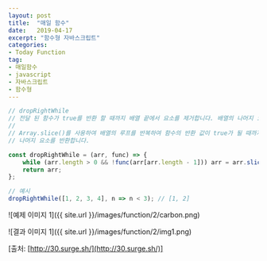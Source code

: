 ```yaml
---
layout: post
title:  "매일 함수"
date:   2019-04-17
excerpt: "함수형 자바스크립트"
categories:
- Today Function
tag:
- 매일함수
- javascript
- 자바스크립트
- 함수형
---
```


```javascript
// dropRightWhile
// 전달 된 함수가 true를 반환 할 때까지 배열 끝에서 요소를 제거합니다. 배열의 나머지 요소를 반환합니다.
// 
// Array.slice()를 사용하여 배열의 루프를 반복하여 함수의 반환 값이 true가 될 때까지 배열의 마지막 요소를 삭제합니다.
// 나머지 요소를 반환합니다.

const dropRightWhile = (arr, func) => {
    while (arr.length > 0 && !func(arr[arr.length - 1])) arr = arr.slice(0, -1);
    return arr;
};

// 예시
dropRightWhile([1, 2, 3, 4], n => n < 3); // [1, 2]
```

![예제 이미지 1]({{ site.url }}/images/function/2/carbon.png)

![결과 이미지 1]({{ site.url }}/images/function/2/img1.png)

[출처: [http://30.surge.sh/](http://30.surge.sh/)]
